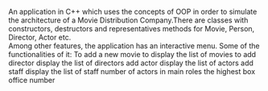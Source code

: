 An application in C++ which uses the concepts of OOP in order to simulate the architecture of a Movie Distribution Company.There are classes with constructors, destructors and representatives methods for Movie, Person, Director, Actor etc.  
Among other features, the application has an interactive menu.
Some of the functionalities of it:
To add a new movie
to display the list of movies
to add director
display the list of directors
add actor
display the list of actors
add staff
display the list of staff
number of actors in main roles
the highest box office number
